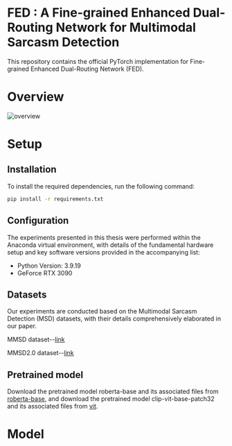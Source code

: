 # FED : A Fine-grained Enhanced Dual-Routing Network for Multimodal Sarcasm Detection
This repository contains the official PyTorch implementation for Fine-grained Enhanced Dual-Routing Network (FED).
# Overview
![overview](https://github.com/user-attachments/assets/2a45fcd5-7aa0-4f9c-bc60-da1a45fa6ece)
# Setup
## Installation
To install the required dependencies, run the following command:
```bash
pip install -r requirements.txt
```
## Configuration
The experiments presented in this thesis were performed within the Anaconda virtual environment, with details of the fundamental hardware setup and key software versions provided in the accompanying list:
- Python Version: 3.9.19
- GeForce RTX 3090
## Datasets
Our experiments are conducted based on the Multimodal Sarcasm Detection (MSD) datasets, with their details comprehensively elaborated in our paper.

MMSD dataset--[link](https://github.com/headacheboy/data-of-multimodal-sarcasm-detection)

MMSD2.0 dataset--[link](https://github.com/JoeYing1019/MMSD2.0)
## Pretrained model
Download the pretrained model roberta-base and its associated files from [roberta-base](https://huggingface.co/roberta-base/), and download the pretrained model clip-vit-base-patch32 and its associated files from [vit](https://huggingface.co/openai/clip-vit-base-patch32/).

# Model

















